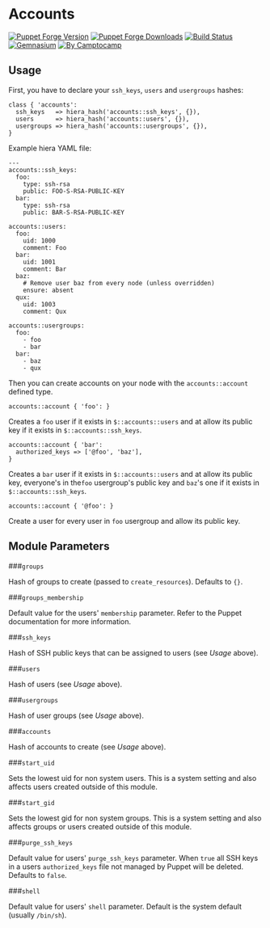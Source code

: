 Accounts
========

[![Puppet Forge Version](http://img.shields.io/puppetforge/v/camptocamp/accounts.svg)](https://forge.puppetlabs.com/camptocamp/accounts)
[![Puppet Forge Downloads](http://img.shields.io/puppetforge/dt/camptocamp/accounts.svg)](https://forge.puppetlabs.com/camptocamp/accounts)
[![Build Status](https://img.shields.io/travis/camptocamp/puppet-accounts/master.svg)](https://travis-ci.org/camptocamp/puppet-accounts)
[![Gemnasium](https://img.shields.io/gemnasium/camptocamp/puppet-accounts.svg)](https://gemnasium.com/camptocamp/puppet-accounts)
[![By Camptocamp](https://img.shields.io/badge/by-camptocamp-fb7047.svg)](http://www.camptocamp.com)

Usage
-----

First, you have to declare your `ssh_keys`, `users` and `usergroups` hashes:

```puppet
class { 'accounts':
  ssh_keys   => hiera_hash('accounts::ssh_keys', {}),
  users      => hiera_hash('accounts::users', {}),
  usergroups => hiera_hash('accounts::usergroups', {}),
}
```

Example hiera YAML file:
```
---
accounts::ssh_keys:
  foo:
    type: ssh-rsa
    public: FOO-S-RSA-PUBLIC-KEY
  bar:
    type: ssh-rsa
    public: BAR-S-RSA-PUBLIC-KEY

accounts::users:
  foo:
    uid: 1000
    comment: Foo
  bar:
    uid: 1001
    comment: Bar
  baz:
    # Remove user baz from every node (unless overridden)
    ensure: absent
  qux:
    uid: 1003
    comment: Qux

accounts::usergroups:
  foo:
    - foo
    - bar
  bar:
    - baz
    - qux
```

Then you can create accounts on your node with the `accounts::account` defined type.

```puppet
accounts::account { 'foo': }
```
Creates a `foo` user if it exists in `$::accounts::users` and at allow its public key if it exists in `$::accounts::ssh_keys`.

```puppet
accounts::account { 'bar':
  authorized_keys => ['@foo', 'baz'],
}
```
Creates a `bar` user if it exists in `$::accounts::users` and at allow its public key, everyone's in the`foo` usergroup's public key and `baz`'s one if it exists in `$::accounts::ssh_keys`.

```puppet
accounts::account { '@foo': }
```
Create a user for every user in `foo` usergroup and allow its public key.


Module Parameters
-----------------

###`groups`

Hash of groups to create (passed to `create_resources`). Defaults to `{}`.

###`groups_membership`

Default value for the users' `membership` parameter. Refer to the Puppet documentation for more information.

###`ssh_keys`

Hash of SSH public keys that can be assigned to users (see _Usage_ above).

###`users`

Hash of users (see _Usage_ above).

###`usergroups`

Hash of user groups (see _Usage_ above).

###`accounts`

Hash of accounts to create (see _Usage_ above).

###`start_uid`

Sets the lowest uid for non system users. This is a system setting and also affects users created outside of this module.

###`start_gid`

Sets the lowest gid for non system groups. This is a system setting and also affects groups or users created outside of this module.

###`purge_ssh_keys`

Default value for users' `purge_ssh_keys` parameter. When `true` all SSH keys in a users `authorized_keys` file not managed by Puppet will be deleted. Defaults to `false`.

###`shell`

Default value for users' `shell` parameter. Default is the system default (usually `/bin/sh`).

